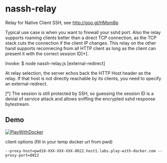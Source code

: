 nassh-relay
===========

Relay for Native Client SSH, see http://goo.gl/HMsm8p

Typical use case is when you want to firewall your sshd port. Also the
relay supports roaming clients better than a direct TCP connection, as
the TCP stack cuts the connection if the client IP changes. This relay
on the other hand supports reconnecing from all HTTP client as long as
the client can present it with the correct session ID[*].

Invoke:
$ node nassh-relay.js <port> [external-redirect]

At relay selection, the server echos back the HTTP Host header as the
relay. If that host is not directly reachable by its clients, you need
to specify an external-redirect.

[*] The session is still protected by SSH, so guessing the session ID
is a denial of service attack and allows sniffing the encrypted sshd
response bytestream.

## Demo

[![PlayWithDocker](https://github.com/play-with-docker/stacks/raw/cff22438cb4195ace27f9b15784bbb497047afa7/assets/images/button.png)](http://play-with-docker.com?stack=https://gist.githubusercontent.com/santaklouse/6b1c084bf212a4b00cbd3b838b39495b/raw/nassh-stack.yml)

client options (fill in your temp docker url from pwd)
```
--proxy-host=pwd10-XXX-XXX-XXX-8022.host1.labs.play-with-docker.com --proxy-port=8022
```
